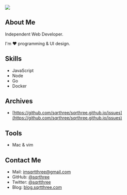[![](https://david-dm.org/sqrthree/blog.svg)](http://blog.sqrtthree.com/)

## About Me

Independent Web Developer.

I'm ❤ programming & UI design.

## Skills

- JavaScript
- Node
- Go
- Docker

## Archives

- [https://github.com/sqrthree/sqrthree.github.io/issues](https://github.com/sqrthree/sqrthree.github.io/issues)

## Tools

- Mac & vim

## Contact Me

- Mail: [imsqrtthree@gmail.com](mailto:imsqrtthree@gmail.com)
- GitHub: [@sqrthree](https://github.com/sqrthree)
- Twitter: [@sqrtthree](https://twitter.com/sqrtthree)
- Blog: [blog.sqrtthree.com](http://blog.sqrtthree.com/)
